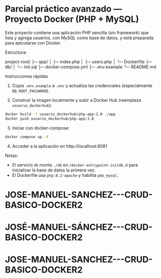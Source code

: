 # Parcial práctico avanzado — Proyecto Docker (PHP + MySQL)

Este proyecto contiene una aplicación PHP sencilla (sin framework) que lista y agrega usuarios, con MySQL como base de datos, y está preparada para ejecutarse con Docker.

Estructura:

project-root/
├─ app/
│  ├─ index.php
│  ├─ users.php
│  └─ Dockerfile
├─ db/
│  └─ init.sql
├─ docker-compose.yml
├─ .env.example
└─ README.md

Instrucciones rápidas

1) Copia `.env.example` a `.env` y actualiza las credenciales (especialmente `DB_ROOT_PASSWORD`).

2) Construir la imagen localmente y subir a Docker Hub (reemplaza `usuario_dockerhub`):

```bash
docker build -t usuario_dockerhub/php-app:1.0 ./app
docker push usuario_dockerhub/php-app:1.0
```

3) Iniciar con docker-compose:

```bash
docker compose up -d
```

4) Acceder a la aplicación en http://localhost:8081

Notas:
- El servicio `db` monta `./db` en `/docker-entrypoint-initdb.d` para inicializar la base de datos la primera vez.
- El Dockerfile usa `php:8.2-apache` y habilita `pdo_mysql`.
# JOSE-MANUEL-SANCHEZ---CRUD-BASICO-DOCKER2
# JOSÉ-MANUEL-SÁNCHEZ---CRUD-BASICO-DOCKER2
# JOSE-MANUEL-SANCHEZ---CRUD-BASICO-DOCKER2
